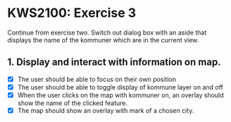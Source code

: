 # KWS2100: Exercise 3

Continue from exercise two. Switch out dialog box with an aside that displays the name of the kommuner
which are in the current view.

## 1. Display and interact with information on map.

- [x] The user should be able to focus on their own position
- [x] The user should be able to toggle display of kommune layer on and off
- [x] When the user clicks on the map with kommuner on, an overlay should show the name of the clicked feature.
- [x] The map should show an overlay with mark of a chosen city. 
